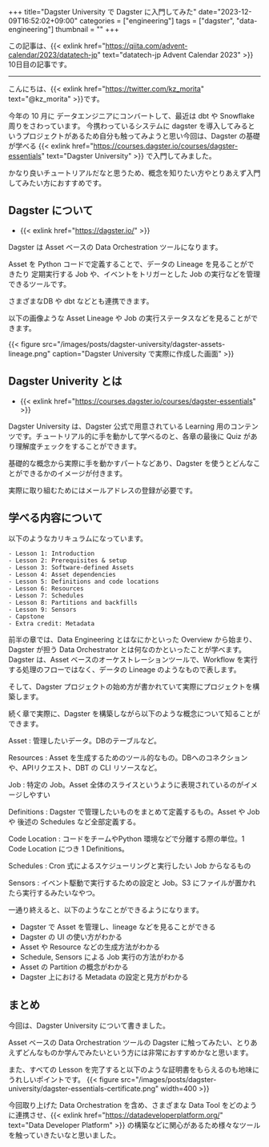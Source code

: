 +++
title="Dagster University で Dagster に入門してみた"
date="2023-12-09T16:52:02+09:00"
categories = ["engineering"]
tags = ["dagster", "data-engineering"]
thumbnail = ""
+++

この記事は、{{< exlink href="https://qiita.com/advent-calendar/2023/datatech-jp" text="datatech-jp Advent Calendar 2023" >}} 10日目の記事です。

--- 
こんにちは、{{< exlink href="https://twitter.com/kz_morita" text="@kz_morita" >}}です。

今年の 10 月に データエンジニアにコンバートして、最近は dbt や Snowflake 周りをさわっています。
今携わっているシステムに dagster を導入してみるというプロジェクトがあるため自分も触ってみようと思い今回は、Dagster の基礎が学べる {{< exlink href="https://courses.dagster.io/courses/dagster-essentials" text="Dagster University" >}} で入門してみました。

かなり良いチュートリアルだなと思うため、概念を知りたい方やとりあえず入門してみたい方におすすめです。

## Dagster について

- {{< exlink href="https://dagster.io/" >}}

Dagster は Asset ベースの Data Orchestration ツールになります。

Asset を Python コードで定義することで、データの Lineage を見ることができたり 定期実行する Job や、イベントをトリガーとした Job の実行などを管理できるツールです。

さまざまなDB や dbt などとも連携できます。

以下の画像ような Asset Lineage や Job の実行ステータスなどを見ることができます。

{{< figure src="/images/posts/dagster-university/dagster-assets-lineage.png" caption="Dagster University で実際に作成した画面" >}}


## Dagster Univerity とは

- {{< exlink href="https://courses.dagster.io/courses/dagster-essentials" >}}

Dagster University は、Dagster 公式で用意されている Learning 用のコンテンツです。チュートリアル的に手を動かして学べるのと、各章の最後に Quiz があり理解度チェックをすることができます。

基礎的な概念から実際に手を動かすパートなどあり、Dagster を使うとどんなことができるかのイメージが付きます。

実際に取り組むためにはメールアドレスの登録が必要です。

## 学べる内容について

以下のようなカリキュラムになっています。

```
- Lesson 1: Introduction
- Lesson 2: Prerequisites & setup
- Lesson 3: Software-defined Assets 
- Lesson 4: Asset dependencies
- Lesson 5: Definitions and code locations
- Lesson 6: Resources
- Lesson 7: Schedules
- Lesson 8: Partitions and backfills
- Lesson 9: Sensors
- Capstone
- Extra credit: Metadata
```

前半の章では、Data Engineering とはなにかといった Overview から始まり、Dagster が担う Data Orchestrator とは何なのかといったことが学べます。
Dagster は、Asset ベースのオーケストレーションツールで、Workflow を実行する処理のフローではなく、データの Lineage のようなもので表します。

そして、Dagster プロジェクトの始め方が書かれていて実際にプロジェクトを構築します。

続く章で実際に、Dagster を構築しながら以下のような概念について知ることができます。

Asset
: 管理したいデータ。DBのテーブルなど。

Resources
: Asset を生成するためのツール的なもの。DBへのコネクションや、APIリクエスト、DBT の CLI リソースなど。

Job
: 特定の Job。Asset 全体のスライスというように表現されているのがイメージしやすい

Definitions
: Dagster で管理したいものをまとめて定義するもの。Asset や Job や 後述の Schedules など全部定義する。

Code Location
: コードをチームやPython 環境などで分離する際の単位。1 Code Location につき 1 Definitions。

Schedules
: Cron 式によるスケジューリングと実行したい Job からなるもの

Sensors
: イベント駆動で実行するための設定と Job。S3 にファイルが置かれたら実行するみたいなやつ。


一通り終えると、以下のようなことができるようになります。

- Dagster で Asset を管理し、lineage などを見ることができる
- Dagster の UI の使い方がわかる
- Asset や Resource などの生成方法がわかる
- Schedule, Sensors による Job 実行の方法がわかる
- Asset の Partition の概念がわかる
- Dagster 上における Metadata の設定と見方がわかる

## まとめ

今回は、Dagster University について書きました。

Asset ベースの Data Orchestration ツールの Dagster に触ってみたい、とりあえずどんなものか学んでみたいという方には非常におすすめかなと思います。

また、すべての Lesson を完了すると以下のような証明書をもらえるのも地味にうれしいポイントです。
{{< figure src="/images/posts/dagster-university/dagster-essentials-certificate.png" width=400 >}}

今回取り上げた Data Orchestration を含め、さまざまな Data Tool をどのように連携させ、{{< exlink href="https://datadeveloperplatform.org/" text="Data Developer Platform" >}} の構築などに関心があるため様々なツールを触っていきたいなと思いました。
